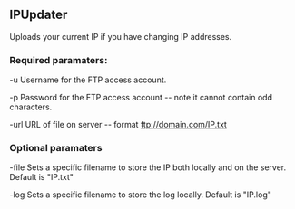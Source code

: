 ## IPUpdater
Uploads your current IP if you have changing IP addresses.

### Required paramaters: 

-u <username>  Username for the FTP access account.

-p <password>  Password for the FTP access account -- note it cannot contain odd characters.

-url <url>     URL of file on server -- format ftp://domain.com/IP.txt

### Optional paramaters

-file <filename>  Sets a specific filename to store the IP both locally and on the server. Default is "IP.txt"

-log <filename>  Sets a specific filename to store the log locally. Default is "IP.log"